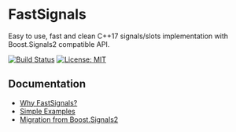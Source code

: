 # FastSignals

Easy to use, fast and clean C++17 signals/slots implementation with Boost.Signals2 compatible API.

[![Build Status](https://travis-ci.org/ispringteam/FastSignals.svg?branch=master)](https://travis-ci.org/ispringteam/FastSignals)
[![License: MIT](https://img.shields.io/badge/License-MIT-brightgreen.svg)](https://opensource.org/licenses/MIT)

## Documentation

* [Why FastSignals?](docs/why-fastsignals.md)
* [Simple Examples](docs/simple-examples.md)
* [Migration from Boost.Signals2](docs/migration-from-boost-signals2.md)
